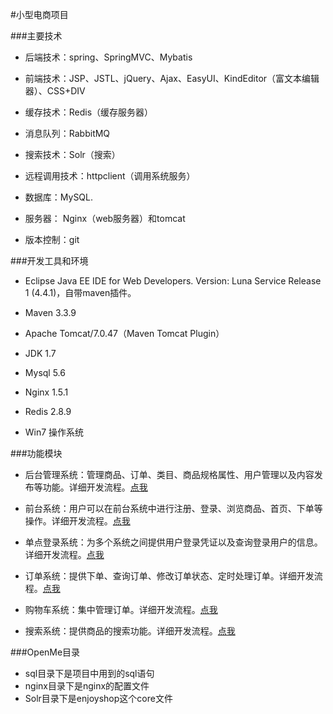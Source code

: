 #小型电商项目

###主要技术

- 后端技术：spring、SpringMVC、Mybatis

- 前端技术：JSP、JSTL、jQuery、Ajax、EasyUI、KindEditor（富文本编辑器）、CSS+DIV

- 缓存技术：Redis（缓存服务器）

- 消息队列：RabbitMQ

- 搜索技术：Solr（搜索）

- 远程调用技术：httpclient（调用系统服务）

- 数据库：MySQL.

- 服务器： Nginx（web服务器）和tomcat

- 版本控制：git

###开发工具和环境
- Eclipse Java EE IDE for Web Developers. Version: Luna Service Release 1 (4.4.1)，自带maven插件。

- Maven 3.3.9

- Apache Tomcat/7.0.47（Maven Tomcat Plugin）

- JDK 1.7

- Mysql 5.6

- Nginx 1.5.1

- Redis 2.8.9

- Win7 操作系统

###功能模块

- 后台管理系统：管理商品、订单、类目、商品规格属性、用户管理以及内容发布等功能。详细开发流程。[点我](http://blog.csdn.net/xiaokang123456kao/article/details/72820717)

- 前台系统：用户可以在前台系统中进行注册、登录、浏览商品、首页、下单等操作。详细开发流程。[点我](http://blog.csdn.net/xiaokang123456kao/article/details/72821062)

- 单点登录系统：为多个系统之间提供用户登录凭证以及查询登录用户的信息。详细开发流程。[点我](http://blog.csdn.net/xiaokang123456kao/article/details/72821444)

- 订单系统：提供下单、查询订单、修改订单状态、定时处理订单。详细开发流程。[点我](http://blog.csdn.net/xiaokang123456kao/article/details/72825702)

- 购物车系统：集中管理订单。详细开发流程。[点我](http://blog.csdn.net/xiaokang123456kao/article/details/72832469)

- 搜索系统：提供商品的搜索功能。详细开发流程。[点我](http://blog.csdn.net/xiaokang123456kao/article/details/72847058)

###OpenMe目录
- sql目录下是项目中用到的sql语句
- nginx目录下是nginx的配置文件
- Solr目录下是enjoyshop这个core文件

